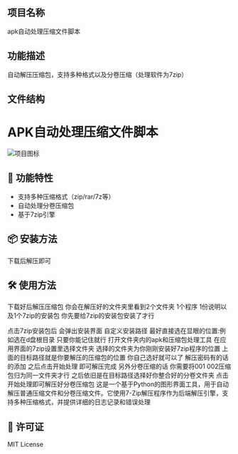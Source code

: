 ## 项目名称
apk自动处理压缩文件脚本

## 功能描述
自动解压压缩包，支持多种格式以及分卷压缩（处理软件为7zip）

## 文件结构
# APK自动处理压缩文件脚本

![项目图标](https://www.bing.com/images/search?q=%E4%B8%9B%E9%9B%A8%E5%9B%BE%E7%89%87%E9%AB%98%E6%B8%852k&form=HDRSC2&first)

## 🚀 功能特性
- 支持多种压缩格式（zip/rar/7z等）
- 自动处理分卷压缩包
- 基于7zip引擎

## 📦 安装方法 
下载后解压即可
## 🛠 使用方法
下载好后解压压缩包 你会在解压好的文件夹里看到2个文件夹 1个程序 1份说明以及1个7zip的安装包 你先要给7zip的安装包安装了才行 

点击7zip安装包后 会弹出安装界面  自定义安装路径 最好直接选在显眼的位置:例如选在d盘根目录   只要你能记住就行
打开文件夹内的apk和压缩包处理工具 在应用界面的7zip设置里选择文件夹 选择的文件夹为你刚刚安装好7zip程序的位置
上面的目标路径就是你要解压的压缩包的位置 你自己选好就可以了 
解压密码有的话的添加
之后点击开始处理  即可解压完成
另外分卷压缩的话 你需要将001 002压缩包归为同一文件夹才行 之后依旧是在目标路径选择好你整合好的分卷文件夹 点击开始处理即可解压好分卷压缩包
这是一个基于Python的图形界面工具，用于自动解压普通压缩文件和分卷压缩文件。它使用7-Zip解压程序作为后端解压引擎，支持多种压缩格式，并提供详细的日志记录和错误处理
## 📄 许可证
MIT License
